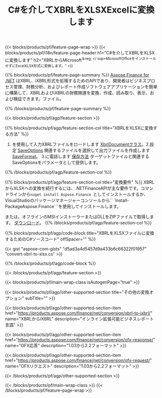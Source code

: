 ﻿---
title: C#を介してXBRLをXLSXExcelに変換します
description: XBRLからExcelXLSXC#への変換のサンプルコード。 .NETベースのアプリケーション内でのバッチXBRLファイルからXLSXへの変換にはAPIサンプルコードを使用します。 
url: /ja/net/conversion/xbrl-to-xlsx/
family: finance
platformtag: net
feature: conversion
informat: XBRL
outformat: XLSX
otherformats: iXBRL
---
{{< blocks/products/pf/feature-page-wrap >}}
{{< blocks/products/pf/i18n/feature-page-header h1="C#を介してXBRLをXLSXに変換します" h2="XBRLからMicrosoft<sup>＆reg; </ sup>MicrosoftOfficeをインストールせずにExcelXLSX形式に変換します。" >}}

{{% blocks/products/pf/feature-page-summary %}}
[Aspose.Finance for .NET](https://products.aspose.com/finance/net/) はXBRL、iXBRL形式を処理するためのAPIであり、開発者はビジネスプロセス管理、財務分析、およびレポート作成ソフトウェアアプリケーションを簡単に構築して、XBRLおよびiXBRLの財務関連を変換、作成、読み取り、表示、および検証できます。ファイル。 

{{% /blocks/products/pf/feature-page-summary %}}

{{< blocks/products/pf/agp/feature-section >}}

{{% blocks/products/pf/agp/feature-section-col title="XBRLをXLSXに変換する方法" %}}
1. を使用して入力XBRLファイルをロードします [XbrlDocumentクラス](https://apireference.aspose.com/finance/net/aspose.finance.xbrl/xbrldocument)。2.設定 [SaveOptions](https://apireference.aspose.com/finance/net/aspose.finance.xbrl/saveoptions) 関連するファイルを選択して出力ファイルを作成します [SaveFormat](https://apireference.aspose.com/finance/net/aspose.finance.xbrl/saveformat)。
3.に電話します [保存方法](https://apireference.aspose.com/finance/net/aspose.finance.xbrl.xbrldocument/save/methods/2) ターゲットファイルと関連するSaveOptionsをパラメータとして提供します。

{{% /blocks/products/pf/agp/feature-section-col %}}

{{% blocks/products/pf/agp/feature-section-col title="変換要件" %}}
XBRLからXLSXへの変換を続行するには、.NETFinanceAPIが主な要件です。コマンドラインから```nuget install Aspose.Finance ```としてインストールするか、VisualStudioのパッケージマネージャーコンソールから`` `Install-PackageAspose.Finance```を使用してインストールします。

または、オフラインのMSIインストーラーまたはDLLをZIPファイルで取得します。 [ダウンロード](https://downloads.aspose.com/finance/net)。
{{% /blocks/products/pf/agp/feature-section-col %}}

{{% blocks/products/pf/agp/code-block title="XBRLをXLSXファイルに変換するためのC#ソースコード" offSpacer="" %}}

{{< gist "aspose-com-gists" "d5ad3a4d5457d9a433b6c66322f01957" "convert-xbrl-to-xlsx.cs" >}}

{{% /blocks/products/pf/agp/code-block %}}

{{< /blocks/products/pf/agp/feature-section >}}

{{< blocks/products/pf/main-wrap-class isAutogenPage="true" >}}

{{< blocks/products/pf/agp/other-supported-section title="その他の変換オプション" subTitle="" >}}

{{< blocks/products/pf/agp/other-supported-section-item href="https://products.aspose.com/finance/net/conversion/xbrl-to-ixbrl/" name="XBRLからiXBRL" description="インライン拡張可能ビジネスレポート言語" >}}

{{< blocks/products/pf/agp/other-supported-section-item href="https://products.aspose.com/finance/net/conversion/ofx-response/" name="OFX応答" description="1.03から2.2フォーマット" >}}

{{< blocks/products/pf/agp/other-supported-section-item href="https://products.aspose.com/finance/net/conversion/ofx-request/" name="OFXリクエスト" description="1.03から2.2フォーマット" >}}

{{< /blocks/products/pf/agp/other-supported-section >}}

{{< /blocks/products/pf/main-wrap-class >}}
{{< /blocks/products/pf/feature-page-wrap >}}
